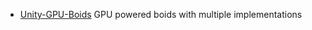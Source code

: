 * [Unity-GPU-Boids](https://github.com/Shinao/Unity-GPU-Boids) GPU powered boids with multiple implementations
